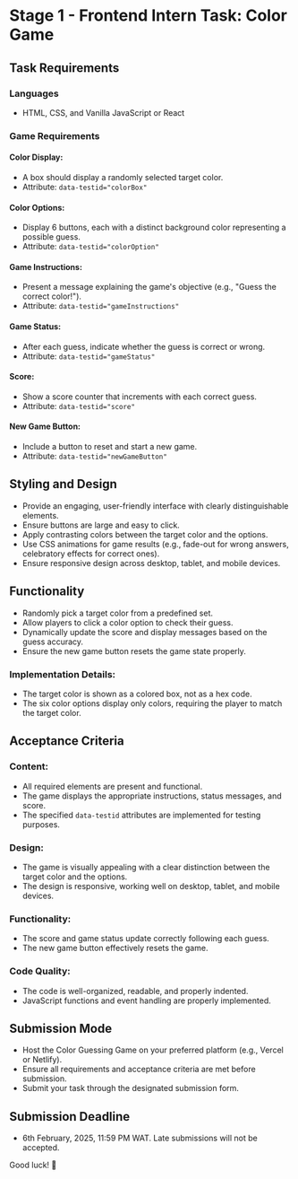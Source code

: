 # Stage 1 - Frontend Intern Task: Color Game

## Task Requirements

### Languages
- HTML, CSS, and Vanilla JavaScript or React

### Game Requirements

#### Color Display:
- A box should display a randomly selected target color.
- Attribute: `data-testid="colorBox"`

#### Color Options:
- Display 6 buttons, each with a distinct background color representing a possible guess.
- Attribute: `data-testid="colorOption"`

#### Game Instructions:
- Present a message explaining the game's objective (e.g., "Guess the correct color!").
- Attribute: `data-testid="gameInstructions"`

#### Game Status:
- After each guess, indicate whether the guess is correct or wrong.
- Attribute: `data-testid="gameStatus"`

#### Score:
- Show a score counter that increments with each correct guess.
- Attribute: `data-testid="score"`

#### New Game Button:
- Include a button to reset and start a new game.
- Attribute: `data-testid="newGameButton"`

## Styling and Design
- Provide an engaging, user-friendly interface with clearly distinguishable elements.
- Ensure buttons are large and easy to click.
- Apply contrasting colors between the target color and the options.
- Use CSS animations for game results (e.g., fade-out for wrong answers, celebratory effects for correct ones).
- Ensure responsive design across desktop, tablet, and mobile devices.

## Functionality
- Randomly pick a target color from a predefined set.
- Allow players to click a color option to check their guess.
- Dynamically update the score and display messages based on the guess accuracy.
- Ensure the new game button resets the game state properly.

### Implementation Details:
- The target color is shown as a colored box, not as a hex code.
- The six color options display only colors, requiring the player to match the target color.

## Acceptance Criteria

### Content:
- All required elements are present and functional.
- The game displays the appropriate instructions, status messages, and score.
- The specified `data-testid` attributes are implemented for testing purposes.

### Design:
- The game is visually appealing with a clear distinction between the target color and the options.
- The design is responsive, working well on desktop, tablet, and mobile devices.

### Functionality:
- The score and game status update correctly following each guess.
- The new game button effectively resets the game.

### Code Quality:
- The code is well-organized, readable, and properly indented.
- JavaScript functions and event handling are properly implemented.

## Submission Mode
- Host the Color Guessing Game on your preferred platform (e.g., Vercel or Netlify).
- Ensure all requirements and acceptance criteria are met before submission.
- Submit your task through the designated submission form.

## Submission Deadline
- 6th February, 2025, 11:59 PM WAT. Late submissions will not be accepted.

Good luck! :rocket:
